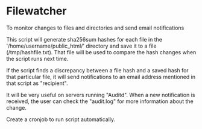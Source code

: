 # Filewatcher
To monitor changes to files and directories and send email notifications

This script will generate sha256sum hashes for each file in the '/home/username/public_html/' directory and save it to a file (/tmp/hashfile.txt). That file will be used to compare the hash changes when the script runs next time.

If the script finds a discrepancy between a file hash and a saved hash for that particular file, it will send notifications to an email address mentioned in that script as "recipient".

It will be very useful on servers running "Auditd". When a new notification is received, the user can check the "audit.log" for more information about the change.

Create a cronjob to run script automatically. 
